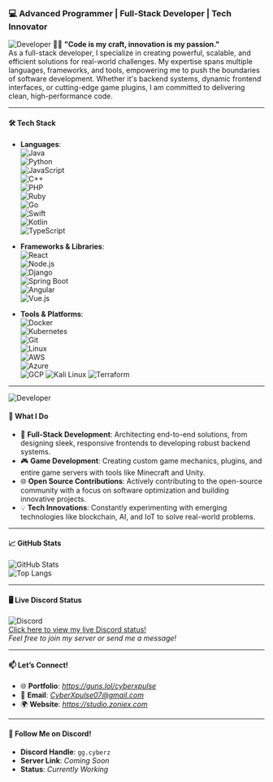 ### 💻 **Advanced Programmer | Full-Stack Developer | Tech Innovator**  
![Developer](https://img.shields.io/badge/CyberXpulse-7F52FF?style=for-the-badge&logo=kotlin&logoColor=white) 
👨‍💻 **"Code is my craft, innovation is my passion."**  
As a full-stack developer, I specialize in creating powerful, scalable, and efficient solutions for real-world challenges. My expertise spans multiple languages, frameworks, and tools, empowering me to push the boundaries of software development. Whether it's backend systems, dynamic frontend interfaces, or cutting-edge game plugins, I am committed to delivering clean, high-performance code.

---

#### 🛠️ **Tech Stack**  
- **Languages**:  
  ![Java](https://img.shields.io/badge/Java-ED8B00?style=for-the-badge&logo=java&logoColor=white)  
  ![Python](https://img.shields.io/badge/Python-3776AB?style=for-the-badge&logo=python&logoColor=white)  
  ![JavaScript](https://img.shields.io/badge/JavaScript-F7DF1E?style=for-the-badge&logo=javascript&logoColor=black)  
  ![C++](https://img.shields.io/badge/C++-00599C?style=for-the-badge&logo=cplusplus&logoColor=white)  
  ![PHP](https://img.shields.io/badge/PHP-777BB4?style=for-the-badge&logo=php&logoColor=white)  
  ![Ruby](https://img.shields.io/badge/Ruby-CC342D?style=for-the-badge&logo=ruby&logoColor=white)  
  ![Go](https://img.shields.io/badge/Go-00ADD8?style=for-the-badge&logo=go&logoColor=white)  
  ![Swift](https://img.shields.io/badge/Swift-F05138?style=for-the-badge&logo=swift&logoColor=white)  
  ![Kotlin](https://img.shields.io/badge/Kotlin-7F52FF?style=for-the-badge&logo=kotlin&logoColor=white)  
  ![TypeScript](https://img.shields.io/badge/TypeScript-3178C6?style=for-the-badge&logo=typescript&logoColor=white)

- **Frameworks & Libraries**:  
  ![React](https://img.shields.io/badge/React-20232A?style=for-the-badge&logo=react&logoColor=61DAFB)  
  ![Node.js](https://img.shields.io/badge/Node.js-339933?style=for-the-badge&logo=nodedotjs&logoColor=white)  
  ![Django](https://img.shields.io/badge/Django-092E20?style=for-the-badge&logo=django&logoColor=white)  
  ![Spring Boot](https://img.shields.io/badge/Spring%20Boot-6DB33F?style=for-the-badge&logo=springboot&logoColor=white)  
  ![Angular](https://img.shields.io/badge/Angular-DD0031?style=for-the-badge&logo=angular&logoColor=white)  
  ![Vue.js](https://img.shields.io/badge/Vue.js-4FC08D?style=for-the-badge&logo=vue.js&logoColor=white)  

- **Tools & Platforms**:  
  ![Docker](https://img.shields.io/badge/Docker-2496ED?style=for-the-badge&logo=docker&logoColor=white)  
  ![Kubernetes](https://img.shields.io/badge/Kubernetes-326CE5?style=for-the-badge&logo=kubernetes&logoColor=white)  
  ![Git](https://img.shields.io/badge/Git-F05032?style=for-the-badge&logo=git&logoColor=white)  
  ![Linux](https://img.shields.io/badge/Linux-FCC624?style=for-the-badge&logo=linux&logoColor=black)  
  ![AWS](https://img.shields.io/badge/AWS-232F3E?style=for-the-badge&logo=amazonaws&logoColor=white)  
  ![Azure](https://img.shields.io/badge/Azure-0089D6?style=for-the-badge&logo=azure&logoColor=white)  
  ![GCP](https://img.shields.io/badge/GCP-4285F4?style=for-the-badge&logo=google-cloud&logoColor=white)
  ![Kali Linux](https://img.shields.io/badge/Kali_Linux-557C94?style=for-the-badge&logo=kalilinux&logoColor=white)
  ![Terraform](https://img.shields.io/badge/Terraform-7B42BC?style=for-the-badge&logo=terraform&logoColor=white)

---
![Developer](https://img.shields.io/badge/Developer-7F52FF?style=for-the-badge&logo=kotlin&logoColor=white) 
#### 🌟 **What I Do**  
- 🚀 **Full-Stack Development**: Architecting end-to-end solutions, from designing sleek, responsive frontends to developing robust backend systems.  
- 🎮 **Game Development**: Creating custom game mechanics, plugins, and entire game servers with tools like Minecraft and Unity.  
- 🌐 **Open Source Contributions**: Actively contributing to the open-source community with a focus on software optimization and building innovative projects.  
- 💡 **Tech Innovations**: Constantly experimenting with emerging technologies like blockchain, AI, and IoT to solve real-world problems.

---

#### 📈 **GitHub Stats**  
![GitHub Stats](https://github-readme-stats.vercel.app/api?username=solidbeatle&show_icons=true&theme=radical)  
![Top Langs](https://github-readme-stats.vercel.app/api/top-langs/?username=solidbeatle&layout=compact&theme=radical)  

---

#### 🖥️ **Live Discord Status**  
![Discord](https://img.shields.io/badge/Discord-7289DA?style=for-the-badge&logo=discord&logoColor=white)  
[Click here to view my live Discord status!](https://discord.com/users/1190494698452824152)  
*Feel free to join my server or send me a message!*

---

#### 📫 **Let’s Connect!**  
- 🌐 **Portfolio**: *https://guns.lol/cyberxpulse*  
- 💌 **Email**: *CyberXpulse07@gmail.com*  
- 🌍 **Website**: *https://studio.zoniex.com*  

---

#### 📱 **Follow Me on Discord!**  
- **Discord Handle**: `gg.cyberz`  
- **Server Link**: *Coming Soon*  
- **Status**: *Currently Working*
